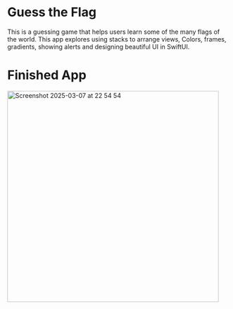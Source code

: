 # Guess the Flag

This is a guessing game that helps users learn some of the many flags of the world. This app explores using stacks to arrange views, Colors, frames, gradients, showing alerts and designing beautiful UI in SwiftUI.

# Finished App
<img width="480" alt="Screenshot 2025-03-07 at 22 54 54" src="https://github.com/user-attachments/assets/8553b1c8-240e-49aa-8b35-1e41707124ff" />


